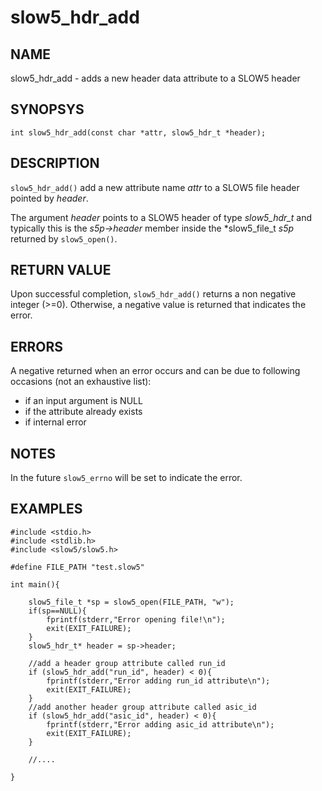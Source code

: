 # slow5_hdr_add

## NAME

slow5_hdr_add -  adds a new header data attribute to a SLOW5 header

## SYNOPSYS

`int slow5_hdr_add(const char *attr, slow5_hdr_t *header);`

## DESCRIPTION
`slow5_hdr_add()` add a new attribute name *attr* to a SLOW5 file header pointed by *header*.

The argument *header* points to a SLOW5 header of type *slow5_hdr_t* and typically this is the *s5p->header* member inside the *slow5_file_t *s5p* returned by  `slow5_open()`.

## RETURN VALUE
Upon successful completion, `slow5_hdr_add()` returns a non negative integer (>=0). Otherwise, a negative value is returned that indicates the error.

## ERRORS

A negative returned when an error occurs and can be due to following occasions (not an exhaustive list):

- if an input argument is NULL
- if the attribute already exists
- if internal error

## NOTES


In the future `slow5_errno` will be set to indicate the error.

## EXAMPLES

```
#include <stdio.h>
#include <stdlib.h>
#include <slow5/slow5.h>

#define FILE_PATH "test.slow5"

int main(){

    slow5_file_t *sp = slow5_open(FILE_PATH, "w");
    if(sp==NULL){
        fprintf(stderr,"Error opening file!\n");
        exit(EXIT_FAILURE);
    }
    slow5_hdr_t* header = sp->header;

    //add a header group attribute called run_id
    if (slow5_hdr_add("run_id", header) < 0){
        fprintf(stderr,"Error adding run_id attribute\n");
        exit(EXIT_FAILURE);
    }
    //add another header group attribute called asic_id
    if (slow5_hdr_add("asic_id", header) < 0){
        fprintf(stderr,"Error adding asic_id attribute\n");
        exit(EXIT_FAILURE);
    }

    //....

}
```
